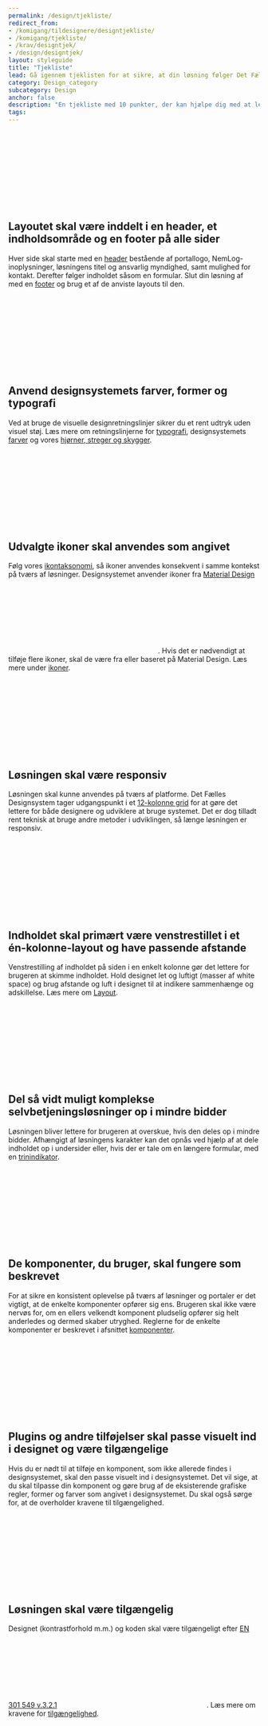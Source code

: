```yaml
---
permalink: /design/tjekliste/
redirect_from:
- /komigang/tildesignere/designtjekliste/
- /komigang/tjekliste/
- /krav/designtjek/
- /design/designtjek/
layout: styleguide
title: "Tjekliste"
lead: Gå igennem tjeklisten for at sikre, at din løsning følger Det Fælles Designsystem.
category: Design_category
subcategory: Design
anchor: false
description: "En tjekliste med 10 punkter, der kan hjælpe dig med at leve op til FDS retningslinjer."
tags:
---
```


<div class="d-flex mt-6">
    <svg class="icon-svg mr-3" focusable="false" aria-hidden="true"><use xlink:href="#done"></use></svg>
    <div>
        <h2 class="h5 checklist-heading">Layoutet skal være inddelt i en header, et indholdsområde og en footer på alle sider</h2>
        <p>Hver side skal starte med en <a href="/komponenter/header/">header</a> bestående af portallogo, NemLog-inoplysninger, løsningens titel og ansvarlig myndighed, samt mulighed for kontakt. Derefter følger indholdet såsom en formular. Slut din løsning af med en <a href="/komponenter/footer/">footer</a> og brug et af de anviste layouts til den.</p>
    </div>
</div>

<div class="d-flex">
    <svg class="icon-svg mr-3" focusable="false" aria-hidden="true"><use xlink:href="#done"></use></svg>
    <div>
        <h2 class="h5 checklist-heading">Anvend designsystemets farver, former og typografi</h2>
        <p>Ved at bruge de visuelle designretningslinjer sikrer du et rent udtryk uden visuel støj. Læs mere om retningslinjerne for <a href="/design/typografi/">typografi</a>, designsystemets <a href="/design/farver/">farver</a> og vores <a href="/design/borders/">hjørner, streger og skygger</a>.</p>
    </div>
</div>

<div class="d-flex">
    <svg class="icon-svg mr-3" focusable="false" aria-hidden="true"><use xlink:href="#done"></use></svg>
    <div>
        <h2 class="h5 checklist-heading">Udvalgte ikoner skal anvendes som angivet</h2>
        <p>Følg vores <a href="/design/ikoner/#betydning">ikontaksonomi</a>, så ikoner anvendes konsekvent i samme kontekst på tværs af løsninger. Designsystemet anvender ikoner fra <a href="https://fonts.google.com/icons" class="icon-link" target="_blank">Material Design<svg class="icon-svg" focusable="false" aria-hidden="true" tabindex="-1"><use xlink:href="#open-in-new"></use></svg></a>. Hvis det er nødvendigt at tilføje flere ikoner, skal de være fra eller baseret på Material Design. Læs mere under <a href="/design/ikoner/">ikoner</a>.</p>
    </div>
</div>

<div class="d-flex">
    <svg class="icon-svg mr-3" focusable="false" aria-hidden="true"><use xlink:href="#done"></use></svg>
    <div>
        <h2 class="h5 checklist-heading">Løsningen skal være responsiv</h2>
        <p>Løsningen skal kunne anvendes på tværs af platforme. Det Fælles Designsystem tager udgangspunkt i et <a href="/design/layout/grid/">12-kolonne grid</a> for at gøre det lettere for både designere og udviklere at bruge systemet. Det er dog tilladt rent teknisk at bruge andre metoder i udviklingen, så længe løsningen er responsiv.</p>
    </div>
</div>

<div class="d-flex">
    <svg class="icon-svg mr-3" focusable="false" aria-hidden="true"><use xlink:href="#done"></use></svg>
    <div>
        <h2 class="h5 checklist-heading">Indholdet skal primært være venstrestillet i et én-kolonne-layout og have passende afstande</h2>
        <p>Venstrestilling af indholdet på siden i en enkelt kolonne gør det lettere for brugeren at skimme indholdet. Hold designet let og luftigt (masser af white space) og brug afstande og luft i designet til at indikere sammenhænge og adskillelse. Læs mere om <a href="/design/layout/">Layout</a>.</p>
    </div>
</div>

<div class="d-flex">
    <svg class="icon-svg mr-3" focusable="false" aria-hidden="true"><use xlink:href="#done"></use></svg>
    <div>
        <h2 class="h5 checklist-heading">Del så vidt muligt komplekse selvbetjeningsløsninger op i mindre bidder</h2>
        <p>Løsningen bliver lettere for brugeren at overskue, hvis den deles op i mindre bidder. Afhængigt af løsningens karakter kan det opnås ved hjælp af at dele indholdet op i undersider eller, hvis der er tale om en længere formular, med en <a href="/komponenter/trinindikator/">trinindikator</a>.</p>
    </div>
</div>

<div class="d-flex">
    <svg class="icon-svg mr-3" focusable="false" aria-hidden="true"><use xlink:href="#done"></use></svg>
    <div>
        <h2 class="h5 checklist-heading">De komponenter, du bruger, skal fungere som beskrevet</h2>
        <p>For at sikre en konsistent oplevelse på tværs af løsninger og portaler er det vigtigt, at de enkelte komponenter opfører sig ens. Brugeren skal ikke være nervøs for, om en ellers velkendt komponent pludselig opfører sig helt anderledes og dermed skaber utryghed. Reglerne for de enkelte komponenter er beskrevet i afsnittet <a href="/komponenter/">komponenter</a>.</p>
    </div>
</div>

<div class="d-flex">
    <svg class="icon-svg mr-3" focusable="false" aria-hidden="true"><use xlink:href="#done"></use></svg>
    <div>
        <h2 class="h5 checklist-heading">Plugins og andre tilføjelser skal passe visuelt ind i designet og være tilgængelige</h2>
        <p>Hvis du er nødt til at tilføje en komponent, som ikke allerede findes i designsystemet,  skal den passe visuelt ind i designsystemet. Det vil sige, at du skal tilpasse din komponent og gøre brug af de eksisterende grafiske regler, former og farver som angivet i designsystemet. Du skal også sørge for, at de overholder kravene til tilgængelighed.</p>
    </div>
</div>

<div class="d-flex">
    <svg class="icon-svg mr-3" focusable="false" aria-hidden="true"><use xlink:href="#done"></use></svg>
    <div>
        <h2 class="h5 checklist-heading">Løsningen skal være tilgængelig</h2>
        <p>Designet (kontrastforhold m.m.) og koden skal være tilgængeligt efter <a href="https://www.etsi.org/deliver/etsi_en/301500_301599/301549/03.02.01_60/en_301549v030201p.pdf" class="icon-link" target="_blank">EN 301 549 v.3.2.1<svg class="icon-svg" focusable="false" aria-hidden="true" tabindex="-1"><use xlink:href="#open-in-new"></use></svg></a>. Læs mere om kravene for <a href="/krav/tilgaengelighed/">tilgængelighed</a>.</p>
    </div>
</div>
